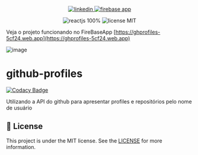 <p align="center">
 <a href="https://www.linkedin.com/in/leonardo-vita-milanez-de-almeida-48b27a14a/" target="_blank">
   <img src="https://img.shields.io/badge/Linkedin--inactive?style=social&logo=Linkedin" alt="linkedin"/>
 </a>
 <a href="https://ghprofiles-5cf24.web.app" target="_blank">
   <img src="https://img.shields.io/badge/firebase_app--inactive?style=social&logo=Firebase&logoColor=yellow" alt="firebase app"/>
 </a> 
</p>

<p align="center">
  <img src="https://img.shields.io/badge/Reactjs-100%25-informational" alt="reactjs 100%"/>
  <img src="https://img.shields.io/badge/license-MIT-brightgreen" alt="license MIT"/>
</p>

Veja o projeto funcionando no FireBaseApp [https://ghprofiles-5cf24.web.app](https://ghprofiles-5cf24.web.app)

![image](https://user-images.githubusercontent.com/43863949/98009447-4ef6c700-1dd4-11eb-87d8-7ac9d9b5f4c8.png)

# github-profiles

[![Codacy Badge](https://api.codacy.com/project/badge/Grade/d20f55b9d6dd4c7b812e61e89ee19f18)](https://app.codacy.com/gh/LeonardoVita/github-profiles?utm_source=github.com&utm_medium=referral&utm_content=LeonardoVita/github-profiles&utm_campaign=Badge_Grade)

Utilizando a API do github para apresentar profiles e repositórios pelo nome de usuário

## :memo: License
This project is under the MIT license. See the [LICENSE](https://github.com/lukemorales/react-native-design-code/blob/master/LICENSE) for more information.

